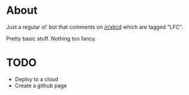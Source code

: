 # About

Just a regular ol' bot that comments on [/r/xkcd](https://reddit.com/r/xkcd)
which are tagged "LFC". 

Pretty basic stuff. Nothing too fancy. 

# TODO
* Deploy to a cloud
* Create a github page

